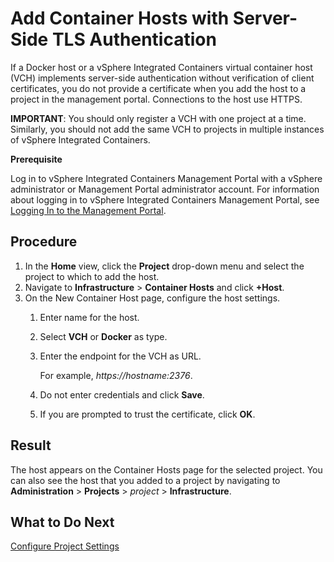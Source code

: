 # Add Container Hosts with Server-Side TLS Authentication #

If a Docker host or a vSphere Integrated Containers virtual container host (VCH) implements server-side authentication without verification of client certificates, you do not provide a certificate when you add the host to a project in the management portal. Connections to the host use HTTPS.

**IMPORTANT**: You should only register a VCH with one project at a time. Similarly, you should not add the same VCH to projects in multiple instances of vSphere Integrated Containers.

**Prerequisite**

Log in to vSphere Integrated Containers Management Portal with a vSphere administrator or Management Portal administrator account. For information about logging in to vSphere Integrated Containers Management Portal, see [Logging In to the Management Portal](logging_in_mp.md).

## Procedure

1. In the **Home** view, click the **Project**  drop-down menu and select the project to which to add the host.
2. Navigate to **Infrastructure** > **Container Hosts** and click **+Host**.
2. On the New Container Host page, configure the host settings.
	1. Enter name for the host.
	2. Select **VCH** or **Docker** as type.
	2. Enter the endpoint for the VCH as URL.

	    For example, *https://*hostname*:2376*.
	
	3. Do not enter credentials and click **Save**. 
	4. If you are prompted to trust the  certificate, click **OK**.

## Result

The host appears on the Container Hosts page for the selected project. You can also see the host that you added to a project by navigating to **Administration** > **Projects** > *project* > **Infrastructure**.

## What to Do Next

[Configure Project Settings](manage_projects.md)
